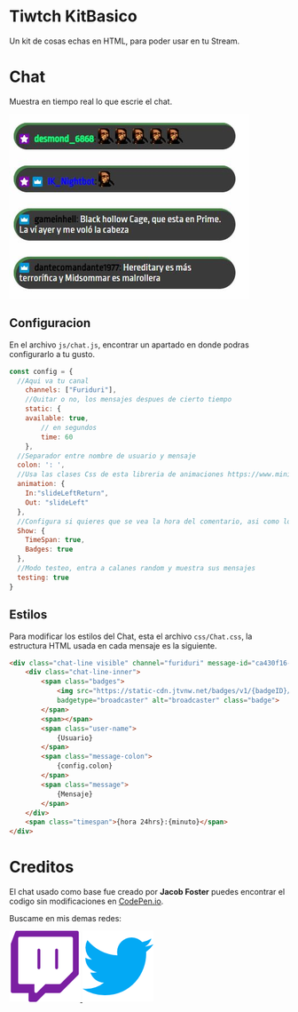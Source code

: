 # Tiwtch KitBasico
Un kit de cosas echas en HTML, para poder usar en tu Stream.

# Chat
Muestra en tiempo real lo que escrie el chat.

![Chat](/assets/Chat01.jpg)

## Configuracion
En el archivo `js/chat.js`, encontrar un apartado en donde podras configurarlo a tu gusto.

```js 
const config = {
  //Aqui va tu canal
	channels: ["Furiduri"],
	//Quitar o no, los mensajes despues de cierto tiempo
	static: {
    available: true,
		// en segundos
		time: 60
	},
  //Separador entre nombre de usuario y mensaje
  colon: ': ',
  //Usa las clases Css de esta libreria de animaciones https://www.minimamente.com/project/magic/
  animation: { 
    In:"slideLeftReturn",
    Out: "slideLeft"
  },
  //Configura si quieres que se vea la hora del comentario, asi como los Badges que tiene el usuario en tu canal
  Show: {
    TimeSpan: true,
    Badges: true
  },
  //Modo testeo, entra a calanes random y muestra sus mensajes
  testing: true
}
```

## Estilos
Para modificar los estilos del Chat, esta el archivo `css/Chat.css`, la estructura HTML usada en cada mensaje es la siguiente.
```html
<div class="chat-line visible" channel="furiduri" message-id="ca430f16-b522-4fb9-b899-fba6a902b78c" user-id="35848670" channel-id="35848670" username="furiduri">
    <div class="chat-line-inner">
        <span class="badges">
            <img src="https://static-cdn.jtvnw.net/badges/v1/{badgeID}/1"
            badgetype="broadcaster" alt="broadcaster" class="badge">
        </span>
        <span></span>
        <span class="user-name">
            {Usuario}
        </span>
        <span class="message-colon">
            {config.colon}
        </span>
        <span class="message">
            {Mensaje}
        </span>
    </div>
    <span class="timespan">{hora 24hrs}:{minuto}</span>
</div>
```

# Creditos

El chat usado como base fue creado por **Jacob Foster** puedes encontrar el codigo sin modificaciones en [CodePen.io](https://codepen.io/Alca/pen/zzomog).

Buscame en mis demas redes: 

[
![Icono Twitch - Furiduri](assets/twitch.png "Twitch")
](https://www.twitch.tv/furiduri) 
[
![Icono Twitter - Furiduri](assets/twitter.png "Twitter")
](https://twitter.com/Furiduri)

